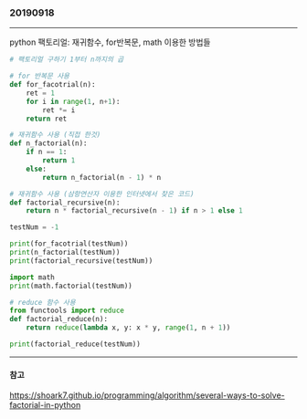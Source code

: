 ### 20190918
---

python 팩토리얼: 재귀함수, for반복문, math 이용한 방법들

```python
# 팩토리얼 구하기 1부터 n까지의 곱

# for 반복문 사용
def for_facotrial(n):
    ret = 1
    for i in range(1, n+1):
        ret *= i
    return ret

# 재귀함수 사용 (직접 한것)
def n_factorial(n):
    if n == 1:
        return 1
    else:
        return n_factorial(n - 1) * n

# 재귀함수 사용 (삼항연산자 이용한 인터넷에서 찾은 코드)
def factorial_recursive(n):
    return n * factorial_recursive(n - 1) if n > 1 else 1

testNum = -1

print(for_facotrial(testNum))
print(n_factorial(testNum))
print(factorial_recursive(testNum))

import math
print(math.factorial(testNum))

# reduce 함수 사용
from functools import reduce
def factorial_reduce(n):
    return reduce(lambda x, y: x * y, range(1, n + 1))

print(factorial_reduce(testNum))
```

---
#### 참고

https://shoark7.github.io/programming/algorithm/several-ways-to-solve-factorial-in-python